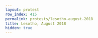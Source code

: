 ```yaml
---
layout: protest
row_index: 415
permalink: protests/lesotho-august-2018
title: Lesotho, August 2018
hidden: true
---
```

